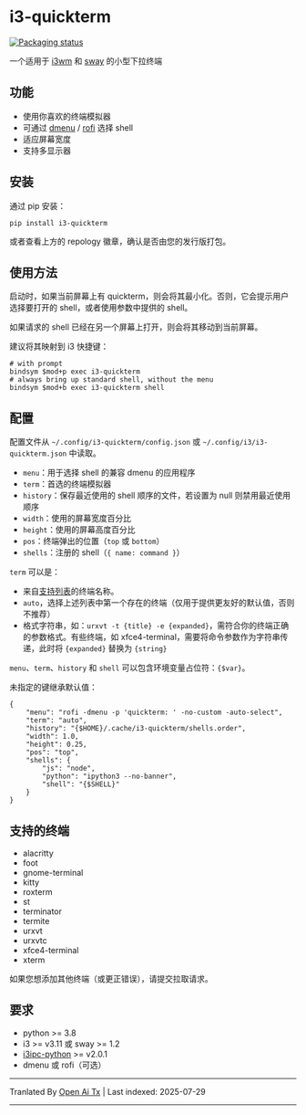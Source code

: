 # i3-quickterm

[![Packaging status](https://repology.org/badge/vertical-allrepos/python:i3-quickterm.svg)](https://repology.org/project/python:i3-quickterm/versions)

一个适用于 [i3wm](https://i3wm.org/) 和 [sway](https://swaywm.org/) 的小型下拉终端

## 功能

* 使用你喜欢的终端模拟器
* 可通过 [dmenu](http://tools.suckless.org/dmenu/) / [rofi](https://github.com/DaveDavenport/rofi) 选择 shell
* 适应屏幕宽度
* 支持多显示器

## 安装

通过 pip 安装：

```
pip install i3-quickterm
```

或者查看上方的 repology 徽章，确认是否由您的发行版打包。

## 使用方法

启动时，如果当前屏幕上有 quickterm，则会将其最小化。否则，它会提示用户选择要打开的 shell，或者使用参数中提供的 shell。

如果请求的 shell 已经在另一个屏幕上打开，则会将其移动到当前屏幕。

建议将其映射到 i3 快捷键：

```
# with prompt
bindsym $mod+p exec i3-quickterm
# always bring up standard shell, without the menu
bindsym $mod+b exec i3-quickterm shell
```

## 配置

配置文件从 `~/.config/i3-quickterm/config.json` 或 `~/.config/i3/i3-quickterm.json` 中读取。

* `menu`：用于选择 shell 的兼容 dmenu 的应用程序
* `term`：首选的终端模拟器
* `history`：保存最近使用的 shell 顺序的文件，若设置为 null 则禁用最近使用顺序
* `width`：使用的屏幕宽度百分比
* `height`：使用的屏幕高度百分比
* `pos`：终端弹出的位置（`top` 或 `bottom`）
* `shells`：注册的 shell（`{ name: command }`）

`term` 可以是：
- 来自[支持列表](#supported-terminals)的终端名称。
- `auto`，选择上述列表中第一个存在的终端（仅用于提供更友好的默认值，否则不推荐）
- 格式字符串，如：`urxvt -t {title} -e {expanded}`，需符合你的终端正确的参数格式。有些终端，如 xfce4-terminal，需要将命令参数作为字符串传递，此时将 `{expanded}` 替换为 `{string}`

`menu`、`term`、`history` 和 `shell` 可以包含环境变量占位符：`{$var}`。

未指定的键继承默认值：

```
{
    "menu": "rofi -dmenu -p 'quickterm: ' -no-custom -auto-select",
    "term": "auto",
    "history": "{$HOME}/.cache/i3-quickterm/shells.order",
    "width": 1.0,
    "height": 0.25,
    "pos": "top",
    "shells": {
        "js": "node",
        "python": "ipython3 --no-banner",
        "shell": "{$SHELL}"
    }
}
```

## 支持的终端

* alacritty
* foot
* gnome-terminal
* kitty
* roxterm
* st
* terminator
* termite
* urxvt
* urxvtc
* xfce4-terminal
* xterm

如果您想添加其他终端（或更正错误），请提交拉取请求。

## 要求

* python >= 3.8
* i3 >= v3.11 或 sway >= 1.2
* [i3ipc-python](https://i3ipc-python.readthedocs.io/en/latest/) >= v2.0.1
* dmenu 或 rofi（可选）


---

Tranlated By [Open Ai Tx](https://github.com/OpenAiTx/OpenAiTx) | Last indexed: 2025-07-29

---